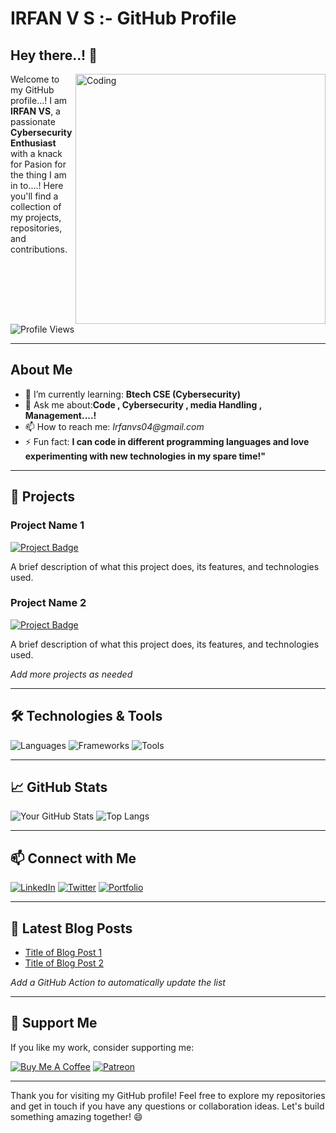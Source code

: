 # **IRFAN V S** :- GitHub Profile


## Hey there..! 👋

<img align="right" alt="Coding" width="400" src="https://i.pinimg.com/originals/fc/21/16/fc2116fb21de12a62d4b36c31bbb1e6f.gif">

Welcome to my GitHub profile...! I am **IRFAN VS**, a passionate **Cybersecurity Enthusiast** with a knack for Pasion for the thing I am in to....! Here you'll find a collection of my projects, repositories, and contributions.

![Profile Views](https://komarev.com/ghpvc/?username=yourusername&color=blueviolet)

---

## About Me

- 🌱 I’m currently learning: **Btech CSE (Cybersecurity)**
- 💬 Ask me about:**Code , Cybersecurity , media Handling , Management....!**
- 📫 How to reach me: _Irfanvs04@gmail.com_ 
- ⚡ Fun fact:  **I can code in  different programming languages and love experimenting with new technologies in my spare time!"**

---

## 🚀 Projects

### Project Name 1
[![Project Badge](URL-to-badge)](URL-to-project)

A brief description of what this project does, its features, and technologies used.

### Project Name 2
[![Project Badge](URL-to-badge)](URL-to-project)

A brief description of what this project does, its features, and technologies used.

*Add more projects as needed*

---

## 🛠️ Technologies & Tools

![Languages](https://img.shields.io/badge/Languages-Python%50|%50JavaScript%50|%50Java%50|%50C++-blue)
![Frameworks](https://img.shields.io/badge/Frameworks-React%20|%20Node.js%20|%20Django%20|%20Spring-green)
![Tools](https://img.shields.io/badge/Tools-Git%20|%20Docker%20|%20Kubernetes%20|%20AWS-orange)

---

## 📈 GitHub Stats

![Your GitHub Stats](https://github-readme-stats.vercel.app/api?username=yourusername&show_icons=true&theme=radical)
![Top Langs](https://github-readme-stats.vercel.app/api/top-langs/?username=yourusername&layout=compact&theme=radical)

---

## 📫 Connect with Me

[![LinkedIn](https://img.shields.io/badge/LinkedIn-Profile-blue)](https://www.linkedin.com/in/yourprofile/)
[![Twitter](https://img.shields.io/badge/Twitter-Profile-blue)](https://twitter.com/yourprofile)
[![Portfolio](https://img.shields.io/badge/Portfolio-Website-orange)](https://yourwebsite.com)

---

## 📝 Latest Blog Posts

<!-- BLOG-POST-LIST:START -->
- [Title of Blog Post 1](URL-to-blog-post-1)
- [Title of Blog Post 2](URL-to-blog-post-2)
<!-- BLOG-POST-LIST:END -->

*Add a GitHub Action to automatically update the list*

---

## 🤝 Support Me

If you like my work, consider supporting me:

[![Buy Me A Coffee](https://img.shields.io/badge/Buy%20Me%20A%20Coffee-Support-yellow)](https://www.buymeacoffee.com/yourprofile)
[![Patreon](https://img.shields.io/badge/Patreon-Support-orange)](https://www.patreon.com/yourprofile)

---

Thank you for visiting my GitHub profile! Feel free to explore my repositories and get in touch if you have any questions or collaboration ideas. Let's build something amazing together! 😄
